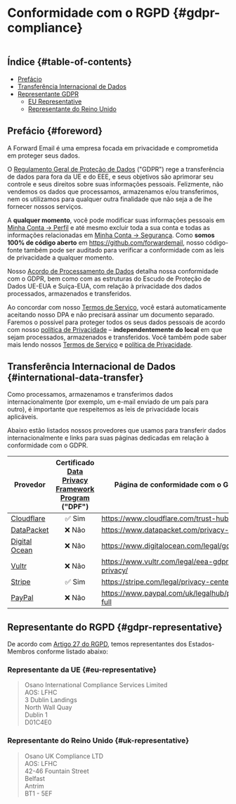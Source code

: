 # Conformidade com o RGPD {#gdpr-compliance}

<img carregando="preguiçoso" src="/img/articles/gdpr.webp" alt="" class="rounded-lg" />

## Índice {#table-of-contents}

* [Prefácio](#foreword)
* [Transferência Internacional de Dados](#international-data-transfer)
* [Representante GDPR](#gdpr-representative)
  * [EU Representative](#eu-representative)
  * [Representante do Reino Unido](#uk-representative)

## Prefácio {#foreword}

A Forward Email é uma empresa focada em privacidade e comprometida em proteger seus dados.

O [Regulamento Geral de Proteção de Dados](https://en.wikipedia.org/wiki/General_Data_Protection_Regulation) ("GDPR") rege a transferência de dados para fora da UE e do EEE, e seus objetivos são aprimorar seu controle e seus direitos sobre suas informações pessoais. Felizmente, não vendemos os dados que processamos, armazenamos e/ou transferimos, nem os utilizamos para qualquer outra finalidade que não seja a de lhe fornecer nossos serviços.

A **qualquer momento**, você pode modificar suas informações pessoais em [Minha Conta → Perfil](/my-account/profile) e até mesmo excluir toda a sua conta e todas as informações relacionadas em [Minha Conta → Segurança](/my-account/security). Como **somos 100% de código aberto** em <https://github.com/forwardemail>, nosso código-fonte também pode ser auditado para verificar a conformidade com as leis de privacidade a qualquer momento.

Nosso [Acordo de Processamento de Dados](/dpa) detalha nossa conformidade com o GDPR, bem como com as estruturas do Escudo de Proteção de Dados UE-EUA e Suíça-EUA, com relação à privacidade dos dados processados, armazenados e transferidos.

Ao concordar com nosso [Termos de Serviço](/terms), você estará automaticamente aceitando nosso DPA e não precisará assinar um documento separado. Faremos o possível para proteger todos os seus dados pessoais de acordo com nosso [política de Privacidade](/privacy) – **independentemente do local** em que sejam processados, armazenados e transferidos. Você também pode saber mais lendo nossos [Termos de Serviço](/terms) e [política de Privacidade](/privacy).

## Transferência Internacional de Dados {#international-data-transfer}

Como processamos, armazenamos e transferimos dados internacionalmente (por exemplo, um e-mail enviado de um país para outro), é importante que respeitemos as leis de privacidade locais aplicáveis.

Abaixo estão listados nossos provedores que usamos para transferir dados internacionalmente e links para suas páginas dedicadas em relação à conformidade com o GDPR.

| Provedor | Certificado [Data Privacy Framework Program](https://www.dataprivacyframework.gov/) ("DPF") | Página de conformidade com o GDPR |
| ----------------------------------------- | :---------------------------------------------------------------------------------------: | ------------------------------------------------- |
| [Cloudflare](https://cloudflare.com) | :white_check_mark: Sim | <https://www.cloudflare.com/trust-hub/gdpr/> |
| [DataPacket](https://www.datapacket.com/) | :x: Não | <https://www.datapacket.com/privacy-policy> |
| [Digital Ocean](https://digitalocean.com) | :x: Não | <https://www.digitalocean.com/legal/gdpr> |
| [Vultr](https://www.vultr.com) | :x: Não | <https://www.vultr.com/legal/eea-gdpr-privacy/> |
| [Stripe](https://stripe.com/) | :white_check_mark: Sim | <https://stripe.com/legal/privacy-center> |
| [PayPal](https://www.paypal.com/us/home) | :x: Não | <https://www.paypal.com/uk/legalhub/privacy-full> |

## Representante do RGPD {#gdpr-representative}

De acordo com [Artigo 27 do RGPD](https://gdpr-info.eu/art-27-gdpr/), temos representantes dos Estados-Membros conforme listado abaixo:

### Representante da UE {#eu-representative}

<blockquote class="notranslate">Osano International Compliance Services Limited<br />AOS: LFHC<br />3 Dublin Landings<br />North Wall Quay<br />Dublin 1<br />D01C4E0</blockquote>

### Representante do Reino Unido {#uk-representative}

<blockquote class="notranslate">Osano UK Compliance LTD<br />AOS: LFHC<br />42-46 Fountain Street<br />Belfast<br />Antrim<br />BT1 - 5EF</blockquote>